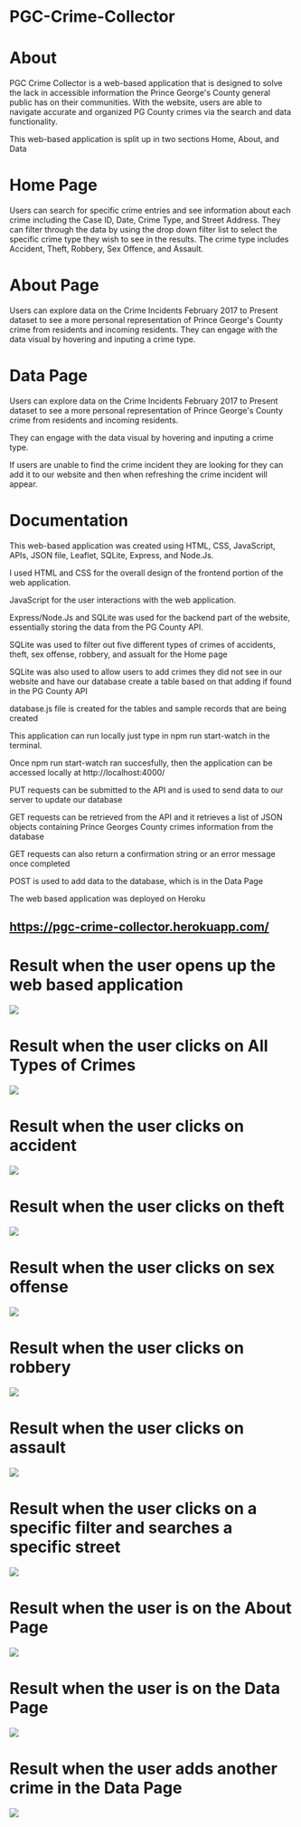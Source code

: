# PGC-Crime-Collector

# About

PGC Crime Collector is a web-based application that is designed to solve the lack in accessible information the Prince George's County general public has on their communities. With the website, users are able to navigate accurate and organized PG County crimes via the search and data functionality.

This web-based application is split up in two sections Home, About, and Data

# Home Page

Users can search for specific crime entries and see information about each crime including the Case ID, Date, Crime Type, and Street Address. They can filter through the data by using the drop down filter list to select the specific crime type they wish to see in the results. The crime type includes Accident, Theft, Robbery, Sex Offence, and Assault.

# About Page

Users can explore data on the Crime Incidents February 2017 to Present dataset to see a more personal representation of Prince George's County crime from residents and incoming residents. They can engage with the data visual by hovering and inputing a crime type.                   

# Data Page
Users can explore data on the Crime Incidents February 2017 to Present dataset to see a more personal representation of Prince George's County crime from                        residents and incoming residents. 

They can engage with the data visual by hovering and inputing a crime type.
                      
If users are unable to find the crime incident they are looking for they can add it to our website and then when refreshing the crime incident will appear.
                        
# Documentation

This web-based application was created using HTML, CSS, JavaScript, APIs, JSON file, Leaflet, SQLite, Express, and Node.Js.
    
I used HTML and CSS for the overall design of the frontend portion of the web application. 

JavaScript for the user interactions with the web application.
                                
Express/Node.Js and SQLite was used for the backend part of the website, essentially storing the data from the PG County API.
                  
SQLite was used to filter out five different types of crimes of accidents, theft, sex offense, robbery, and assualt for the Home page

SQLite was also used to allow users to add crimes they did not see in our website and have our database create a table based on that adding if found in the PG County API

database.js file is created for the tables and sample records that are being created

This application can run locally just type in npm run start-watch in the terminal.

Once npm run start-watch ran succesfully, then the application can be accessed locally at http://localhost:4000/

PUT requests can be submitted to the API and is used to send data to our server to update our database 
                       
GET requests can be retrieved from the API and it retrieves a list of JSON objects containing Prince Georges County crimes information from the database
                           
GET requests can also return a confirmation string or an error message once completed
                           
POST is used to add data to the database, which is in the Data Page      

The web based application was deployed on Heroku
## https://pgc-crime-collector.herokuapp.com/

# Result when the user opens up the web based application
![](image/PGCCrimeCollectorThumbnail.jpg)
# Result when the user clicks on All Types of Crimes
![](image/allTypesOfcrime.jpg)
# Result when the user clicks on accident
![](image/accident.jpg)
# Result when the user clicks on theft
![](image/theft.jpg)
# Result when the user clicks on sex offense
![](image/sexoffense.jpg)
# Result when the user clicks on robbery
![](image/robbery.jpg)
# Result when the user clicks on assault
![](image/assault.jpg)
# Result when the user clicks on a specific filter and searches a specific street
![](image/specificFilter.jpg)
# Result when the user is on the About Page
![](image/about.jpg)
# Result when the user is on the Data Page
![](image/data.jpg)
# Result when the user adds another crime in the Data Page
![](image/add.jpg)
